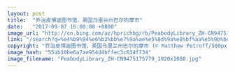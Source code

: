 ```yaml
---
layout: post
title:  "乔治皮博迪图书馆，美国马里兰州巴尔的摩市"
date:   "2017-09-07 16:00:00 +0800"
image_url: "http://cn.bing.com/az/hprichbg/rb/PeabodyLibrary_ZH-CN9475175779_1920x1080.jpg"
link: "/search?q=%e4%b9%94%e6%b2%bb%e7%9a%ae%e5%8d%9a%e8%bf%aa%e5%9b%be%e4%b9%a6%e9%a6%86&form=hpcapt&mkt=zh-cn"
copyright: "乔治皮博迪图书馆，美国马里兰州巴尔的摩市 (© Matthew Petroff/500px)"
image_hash: "55ab10be6a7ae954d4bffec3c634f734"
image_filename: "PeabodyLibrary_ZH-CN9475175779_1920x1080.jpg"
---
```

